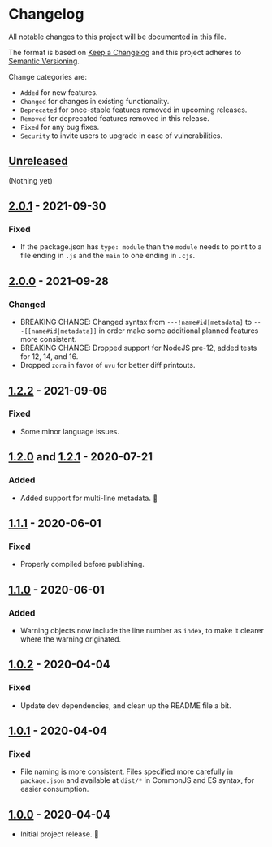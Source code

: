 # Changelog

All notable changes to this project will be documented in this file.

The format is based on [Keep a Changelog](http://keepachangelog.com/en/1.0.0/)
and this project adheres to [Semantic Versioning](http://semver.org/spec/v2.0.0.html).

Change categories are:

* `Added` for new features.
* `Changed` for changes in existing functionality.
* `Deprecated` for once-stable features removed in upcoming releases.
* `Removed` for deprecated features removed in this release.
* `Fixed` for any bug fixes.
* `Security` to invite users to upgrade in case of vulnerabilities.

## [Unreleased]

(Nothing yet)

## [2.0.1] - 2021-09-30

### Fixed

- If the package.json has `type: module` than the `module` needs to point to a file ending
  in `.js` and the `main` to one ending in `.cjs`.

## [2.0.0] - 2021-09-28

### Changed

* BREAKING CHANGE: Changed syntax from `---!name#id[metadata]` to `---[[name#id|metadata]]` in
  order make some additional planned features more consistent.
* BREAKING CHANGE: Dropped support for NodeJS pre-12, added tests for 12, 14, and 16.
* Dropped `zora` in favor of `uvu` for better diff printouts.

## [1.2.2] - 2021-09-06

### Fixed

* Some minor language issues.

## [1.2.0] and [1.2.1] - 2020-07-21

### Added

* Added support for multi-line metadata. 🎉

## [1.1.1] - 2020-06-01

### Fixed

* Properly compiled before publishing.

## [1.1.0] - 2020-06-01

### Added

* Warning objects now include the line number as `index`, to make it
  clearer where the warning originated.

## [1.0.2] - 2020-04-04

### Fixed

- Update dev dependencies, and clean up the README file a bit.

## [1.0.1] - 2020-04-04

### Fixed

- File naming is more consistent. Files specified more carefully in `package.json` and available at `dist/*` in CommonJS and ES syntax, for easier consumption.

## [1.0.0] - 2020-04-04

- Initial project release. 🎉

[Unreleased]: https://github.com/saibotsivad/blockdown/compare/master...develop
[2.0.1]: https://github.com/saibotsivad/blockdown/compare/v2.0.0...v2.0.1
[2.0.0]: https://github.com/saibotsivad/blockdown/compare/v1.2.2...v2.0.0
[1.2.2]: https://github.com/saibotsivad/blockdown/compare/v1.2.1...v1.2.2
[1.2.1]: https://github.com/saibotsivad/blockdown/compare/v1.2.0...v1.2.1
[1.2.0]: https://github.com/saibotsivad/blockdown/compare/v1.1.1...v1.2.0
[1.1.1]: https://github.com/saibotsivad/blockdown/compare/v1.1.0...v1.1.1
[1.1.0]: https://github.com/saibotsivad/blockdown/compare/v1.0.2...v1.1.0
[1.0.2]: https://github.com/saibotsivad/blockdown/compare/v1.0.1...v1.0.2
[1.0.1]: https://github.com/saibotsivad/blockdown/compare/v1.0.0...v1.0.1
[1.0.0]: https://github.com/saibotsivad/blockdown/tree/v1.0.0
